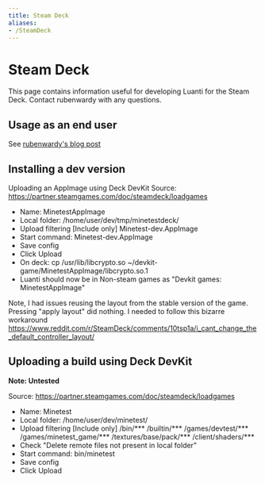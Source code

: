 ```yaml
---
title: Steam Deck
aliases:
- /SteamDeck
---
```


# Steam Deck
This page contains information useful for developing Luanti for the Steam Deck. Contact rubenwardy with any questions.

## Usage as an end user
See [rubenwardy's blog post](https://blog.rubenwardy.com/2022/12/02/minetest-steam-deck/)

## Installing a dev version
Uploading an AppImage using Deck DevKit
Source: https://partner.steamgames.com/doc/steamdeck/loadgames

* Name: MinetestAppImage
* Local folder: /home/user/dev/tmp/minetestdeck/
* Upload filtering [Include only] Minetest-dev.AppImage
* Start command: Minetest-dev.AppImage
* Save config
* Click Upload
* On deck: cp /usr/lib/libcrypto.so ~/devkit-game/MinetestAppImage/libcrypto.so.1
* Luanti should now be in Non-steam games as "Devkit games: MinetestAppImage"

Note, I had issues reusing the layout from the stable version of the game. Pressing "apply layout" did nothing. I needed to follow this bizarre workaround https://www.reddit.com/r/SteamDeck/comments/10tsp1a/i_cant_change_the_default_controller_layout/

## Uploading a build using Deck DevKit
**Note: Untested**

Source: https://partner.steamgames.com/doc/steamdeck/loadgames

* Name: Minetest
* Local folder: /home/user/dev/minetest/
* Upload filtering [Include only] /bin/*** /builtin/*** /games/devtest/*** /games/minetest_game/*** /textures/base/pack/*** /client/shaders/***
* Check "Delete remote files not present in local folder"
* Start command: bin/minetest
* Save config
* Click Upload